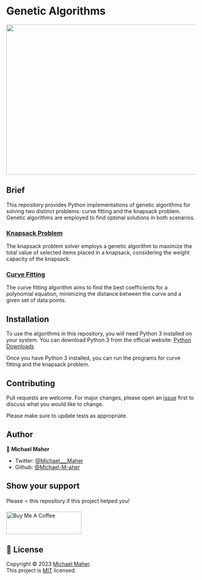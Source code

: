 # Genetic Algorithms

<img src="https://bs-uploads.toptal.io/blackfish-uploads/components/seo/content/og_image_file/og_image/1306584/0901-Genetic_Algorithms-Search_and_Optimization_by_Natural_Selection_Dan_Social-c593a24c34612eaba65058efa44e7980.png" width="800" height="400">

## Brief

This repository provides Python implementations of genetic algorithms for solving two distinct problems: curve fitting and the knapsack problem. Genetic algorithms are employed to find optimal solutions in both scenarios.

### [Knapsack Problem](https://github.com/Michael-M-aher/Genetic-Algorithms/blob/main/knapsack)

The knapsack problem solver employs a genetic algorithm to maximize the total value of selected items placed in a knapsack, considering the weight capacity of the knapsack.

### [Curve Fitting](https://github.com/Michael-M-aher/Genetic-Algorithms/blob/main/curve_fitting)

The curve fitting algorithm aims to find the best coefficients for a polynomial equation, minimizing the distance between the curve and a given set of data points.

## Installation

To use the algorithms in this repository, you will need Python 3 installed on your system. You can download Python 3 from the official website: [Python Downloads](https://www.python.org/downloads/)

Once you have Python 3 installed, you can run the programs for curve fitting and the knapsack problem.

## Contributing
Pull requests are welcome. For major changes, please open an [issue](https://github.com/Michael-M-aher/Genetic-Algorithms/issues) first to discuss what you would like to change.

Please make sure to update tests as appropriate.


## Author

👤 **Michael Maher**

- Twitter: [@Michael___Maher](https://twitter.com/Michael___Maher)
- Github: [@Michael-M-aher](https://github.com/Michael-M-aher)

## Show your support

Please ⭐️ this repository if this project helped you!

<a href="https://www.buymeacoffee.com/michael.maher" target="_blank"><img src="https://cdn.buymeacoffee.com/buttons/v2/default-yellow.png" alt="Buy Me A Coffee" height="60px" width="200" ></a>

## 📝 License

Copyright © 2023 [Michael Maher](https://github.com/Michael-M-aher).<br />
This project is [MIT](https://github.com/Michael-M-aher/Genetic-Algorithms/blob/main/LICENSE) licensed.
